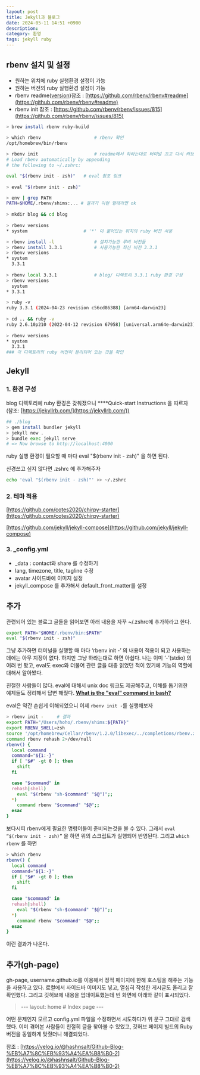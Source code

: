 ```yaml
---
layout: post
title: Jekyll과 블로그
date: 2024-05-11 14:51 +0900
description:
category: 환영
tags: jekyll ruby
---
```


## **rbenv 설치 및 설정**

- 원하는 위치에 ruby 실행환경 설정이 가능
- 원하는 버전의 ruby 실행환경 설정이 가능
- rbenv readme([version](https://github.com/rbenv/rbenv/commit/c3ba994ec2daccf4d160aea7f55dd5cc6fc873ef))참조 : [https://github.com/rbenv/rbenv#readme](https://github.com/rbenv/rbenv#readme)
- rbenv init 참조 : [https://github.com/rbenv/rbenv/issues/815](https://github.com/rbenv/rbenv/issues/815)

```bash
> brew install rbenv ruby-build

> which rbenv                    # rbenv 확인
/opt/homebrew/bin/rbenv
		
> rbenv init                     # readme에서 하라는대로 터미널 끄고 다시 켜보자
# Load rbenv automatically by appending
# the following to ~/.zshrc:

eval "$(rbenv init - zsh)"   # eval 참조 링크  
		
> eval "$(rbenv init - zsh)"

> env | grep PATH
PATH=$HOME/.rbenv/shims:... # 결과가 이런 형태라면 ok
		
> mkdir blog && cd blog
		
> rbenv versions                 
* system                     # '*' 이 붙어있는 위치의 ruby 버전 사용

> rbenv install -l               # 설치가능한 루비 버전들
> rbenv install 3.3.1            # 사용가능한 최신 버전 3.3.1
> rbenv versions
* system
  3.3.1
			
> rbenv local 3.3.1              # blog/ 디렉토리 3.3.1 ruby 환경 구성
> rbenv versions
  system
* 3.3.1

> ruby -v
ruby 3.3.1 (2024-04-23 revision c56cd86388) [arm64-darwin23]
		
> cd .. && ruby -v
ruby 2.6.10p210 (2022-04-12 revision 67958) [universal.arm64e-darwin23]
		
> rbenv versions
* system
  3.3.1
### 각 디렉토리의 ruby 버전이 분리되어 있는 것을 확인
```

## **Jekyll**

### 1. 환경 구성

blog 디렉토리에 ruby 환경은 갖춰졌으니 ****Quick-start Instructions 을 따르자 (참조: [https://jekyllrb.com/](https://jekyllrb.com/))

```bash
## ./blog
> gem install bundler jekyll
> jekyll new .
> bundle exec jekyll serve
# => Now browse to http://localhost:4000
```

ruby 실행 환경이 필요할 때 마다 eval "$(rbenv init - zsh)" 을 하면 된다.

신경쓰고 싶지 않다면 .zshrc 에 추가해주자

```bash
echo 'eval "$(rbenv init - zsh)"' >> ~/.zshrc
```

### 2. 테마 적용

[https://github.com/cotes2020/chirpy-starter](https://github.com/cotes2020/chirpy-starter)

[https://github.com/jekyll/jekyll-compose](https://github.com/jekyll/jekyll-compose)

### 3. _config.yml

- _data : contact와 share 를 수정하기
- lang, timezone, title, tagline 수정
- avatar 사이드바에 이미지 설정
- jekyll_compose 를 추가해서 default_front_matter를 설정

## **추가**

관련되어 있는 블로그 글들을 읽어보면 아래 내용을 자꾸 ~/.zshrc에 추가하라고 한다.

```bash
export PATH="$HOME/.rbenv/bin:$PATH"
eval "$(rbenv init - zsh)"
```

그냥 추가하면 터미널을 실행할 때 마다 ‘rbenv init -’ 의 내용이 적용이 되고 사용하는데에는 아무 지장이 없다. 하지만 그냥 하라는대로 하면 아쉽다. 나는 이미 ‘-’(stdio) 의 여러 번 봤고, eval도 exec와 더불어 관련 글을 대충 읽었던 적이 있기에 기능의 역할에 대해서 알아봤다. 

친절한 사람들이 많다. eval에 대해서 unix doc 링크도 제공해주고, 이해를 돕기위한 예제들도 정리해서 답변 해줬다. **[What is the "eval" command in bash?](https://unix.stackexchange.com/questions/23111/what-is-the-eval-command-in-bash)**

eval은 약간 손쉽게 이해되었으니 이제 ```rbenv init -```를 실행해보자 

```bash
> rbenv init -     # 결과
export PATH="/Users/hoho/.rbenv/shims:${PATH}"
export RBENV_SHELL=zsh
source '/opt/homebrew/Cellar/rbenv/1.2.0/libexec/../completions/rbenv.zsh'
command rbenv rehash 2>/dev/null
rbenv() {
  local command
  command="${1:-}"
  if [ "$#" -gt 0 ]; then
    shift
  fi

  case "$command" in
  rehash|shell)
    eval "$(rbenv "sh-$command" "$@")";;
  *)
    command rbenv "$command" "$@";;
  esac
}
```

보다시피 rbenv에게 필요한 명령어들이 준비되는것을 볼 수 있다. 그래서 ```eval “$(rbenv init - zsh)”``` 을 하면 위의 스크립트가 실행되어 반영된다. 
그리고 ```which rbenv``` 를 하면

```bash
> which rbenv
rbenv() {
  local command
  command="${1:-}"
  if [ "$#" -gt 0 ]; then
    shift
  fi

  case "$command" in
  rehash|shell)
    eval "$(rbenv "sh-$command" "$@")";;
  *)
    command rbenv "$command" "$@";;
  esac
}
```

이런 결과가 나온다.

## **추가(gh-page)**
gh-page, username.github.io를 이용해서 정적 페이지에 한해 호스팅을 해주는 기능을 사용하고 있다. 로컬에서 사이드바 이미지도 넣고, 열심히 작성한 게시글도 올리고 잘 확인했다.
그리고 깃허브에 내용을 업데이트했는데 빈 화면에 아래와 같이 표시되었다.

> --- layout: home # Index page ---  

어떤 문제인지 모르고 config.yml 파일을 수정하면서 시도하다가 위 문구 그대로 검색했다.
이미 겪어본 사람들이 친절히 글을 찾아볼 수 있었고, 깃허브 페이지 빌드의 Ruby 버전을 동일하게 맞췄더니 해결되었다.

참조 : [https://velog.io/@hashnsalt/Github-Blog-%EB%A7%8C%EB%93%A4%EA%B8%B0-2](https://velog.io/@hashnsalt/Github-Blog-%EB%A7%8C%EB%93%A4%EA%B8%B0-2)